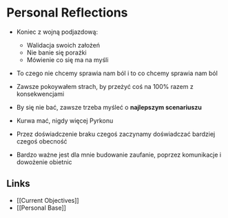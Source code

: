 # Personal Reflections

- Koniec z wojną podjazdową:
    - Walidacja swoich założeń 
    - Nie banie się porażki
    - Mówienie co się ma na myśli

- To czego nie chcemy sprawia nam ból i to co chcemy sprawia nam ból
- Zawsze pokoywałem strach, by przeżyć coś na 100% razem z konsekwencjami
- By się nie bać, zawsze trzeba myśleć o **najlepszym scenariuszu**
- Kurwa mać, nigdy więcej Pyrkonu
- Przez doświadczenie braku czegoś zaczynamy doświadczać bardziej czegoś obecność
- Bardzo ważne jest dla mnie budowanie zaufanie, poprzez komunikacje i dowożenie obietnic

## Links
- [[Current Objectives]]
- [[Personal Base]]
